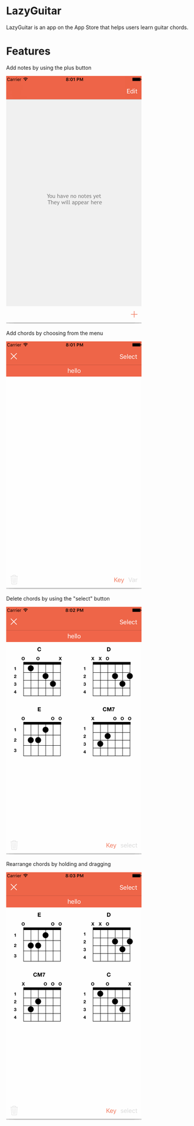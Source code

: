# LazyGuitar


LazyGuitar is an app on the App Store that helps users learn guitar chords.

# Features
Add notes by using the plus button

![demo1](/images/demo1.gif)

Add chords by choosing from the menu

![demo2](/images/demo2.gif)

Delete chords by using the "select" button

![demo3](/images/demo3.gif)

Rearrange chords by holding and dragging

![demo4](/images/demo4.gif)
